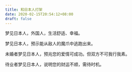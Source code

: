 ```yaml
---
title: 和日本人打架
date: 2020-02-15T20:54:12+08:00
draft: false
---
```


梦见日本人，外国人，生活舒适、幸福。


梦见日本人，预示能从敌人的魔爪中逃跑出来。


未婚者梦见日本人，预兆您的爱情可成功。但双方不可我行我素。


待业者梦见日本人，说明您的财运不顺，需待时机。